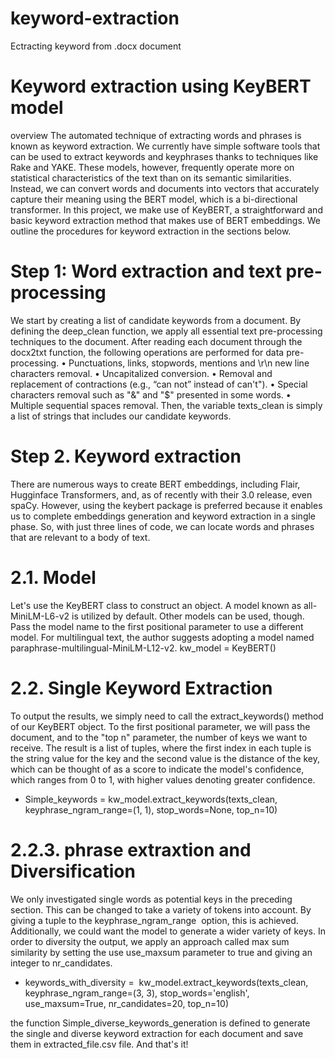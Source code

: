 # keyword-extraction
Ectracting keyword from .docx document


# Keyword extraction using KeyBERT model
overview
The automated technique of extracting words and phrases is known as keyword extraction. We currently have simple software tools that can be used to extract keywords and keyphrases thanks to techniques like Rake and YAKE. These models, however, frequently operate more on statistical characteristics of the text than on its semantic similarities. Instead, we can convert words and documents into vectors that accurately capture their meaning using the BERT model, which is a bi-directional transformer.
In this project, we make use of KeyBERT, a straightforward and basic keyword extraction method that makes use of BERT embeddings. We outline the procedures for keyword extraction in the sections below.

# Step 1: Word extraction and text pre-processing
We start by creating a list of candidate keywords from a document. By defining the deep_clean function, we apply all essential text pre-processing techniques to the document. After reading each document through the docx2txt function, the following operations are performed for data pre-processing.
    • Punctuations, links, stopwords, mentions and \r\n new line characters removal.
    • Uncapitalized conversion.
    • Removal and replacement of contractions (e.g., “can not” instead of can't").
    • Special characters removal such as "&" and "$" presented in some words.
    • Multiple sequential spaces removal.
Then, the variable texts_clean is simply a list of strings that includes our candidate keywords.

# Step 2. Keyword extraction
There are numerous ways to create BERT embeddings, including Flair, Hugginface Transformers, and, as of recently with their 3.0 release, even spaCy. However, using the keybert package is preferred because it enables us to complete embeddings generation and keyword extraction in a single phase. So, with just three lines of code, we can locate words and phrases that are relevant to a body of text.

# 2.1. Model
Let's use the KeyBERT class to construct an object. A model known as all-MiniLM-L6-v2 is utilized by default. Other models can be used, though. Pass the model name to the first positional parameter to use a different model. For multilingual text, the author suggests adopting a model named paraphrase-multilingual-MiniLM-L12-v2.
kw_model = KeyBERT()

# 2.2. Single Keyword Extraction
To output the results, we simply need to call the extract_keywords() method of our KeyBERT object. To the first positional parameter, we will pass the document, and to the "top n" parameter, the number of keys we want to receive.
The result is a list of tuples, where the first index in each tuple is the string value for the key and the second value is the distance of the key, which can be thought of as a score to indicate the model's confidence, which ranges from 0 to 1, with higher values denoting greater confidence.

- Simple_keywords = kw_model.extract_keywords(texts_clean, keyphrase_ngram_range=(1, 1), stop_words=None, top_n=10)

# 2.2.3. phrase extraxtion and Diversification
We only investigated single words as potential keys in the preceding section. This can be changed to take a variety of tokens into account. By giving a tuple to the keyphrase_ngram_range  option, this is achieved. Additionally, we could want the model to generate a wider variety of keys. In order to diversity the output, we apply an approach called max sum similarity by setting the use use_maxsum parameter to true and giving an integer to nr_candidates.

- keywords_with_diversity =  kw_model.extract_keywords(texts_clean, keyphrase_ngram_range=(3, 3), stop_words='english', use_maxsum=True,  nr_candidates=20, top_n=10)

the function Simple_diverse_keywords_generation is defined to generate the single and diverse keyword extraction for each document and save them in extracted_file.csv file. And that's it!
